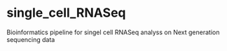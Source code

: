 # single_cell_RNASeq
Bioinformatics pipeline for singel cell RNASeq analyss on Next generation sequencing data
